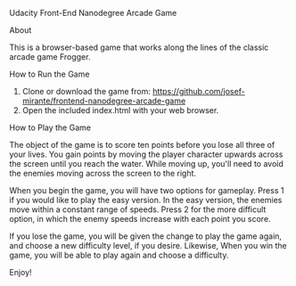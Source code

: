Udacity Front-End Nanodegree Arcade Game


About

This is a browser-based game that works along the lines of the classic arcade
game Frogger.


How to Run the Game

1) Clone or download the game from:
	https://github.com/josef-mirante/frontend-nanodegree-arcade-game
2) Open the included index.html with your web browser.


How to Play the Game

The object of the game is to score ten points before you lose all three of
your lives.  You gain points by moving the player character upwards across the
screen until you reach the water.  While moving up, you'll need to avoid
the enemies moving across the screen to the right.

When you begin the game, you will have two options for gameplay.  Press 1 if
you would like to play the easy version.  In the easy version, the enemies move
within a constant range of speeds. Press 2 for the more difficult option,
in which the enemy speeds increase with each point you score.

If you lose the game, you will be given the change to play the game again, and
choose a new difficulty level, if you desire.  Likewise, When you win the game,
you will be able to play again and choose a difficulty.

Enjoy!